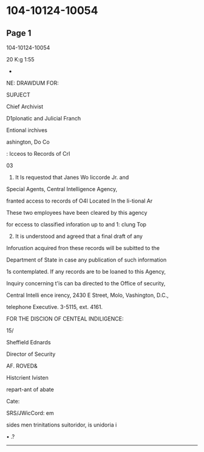# 104-10124-10054

## Page 1

104-10124-10054

20 K:g 1:55

-

NE: DRAWDUM FOR:

SUPJECT

Chief Archivist

D1plonatic and Julicial Franch

Entional irchives

ashington, Do Co

: Icceos to Records of CrI

03

1. It Is requestod that Janes Wo liccorde Jr. and

Special Agents, Central Intelligence Agency,

franted access to records of O4I Located In the li-tional Ar

These two employees have been cleared by this agency

for eccess to classified inforation up to and 1: clung Top

2. It is understood and agreed that a final draft of any

Inforustion acquired fron these records will be subitted to the

Department of State in case any publication of such information

1s contemplated. If any records are to be loaned to this Agency,

Inquiry concerning t'is can ba directed to the Office of security,

Central Intelli ence irency, 2430 E Street, Molo, Vashington, D.C.,

telephone Executive. 3-5115, ext. 4161.

FOR THE DISCION OF CENTEAL INDILIGENCE:

15/

Sheffield Ednards

Director of Security

AF. ROVED&

Histcrient Ivisten

repart-ant of abate

Cate:

SRS/JWicCord: em

sides men trinitations suitoridor, is unidoria i

• .?

---

